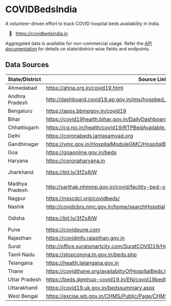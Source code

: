 # COVIDBedsIndia

A volunteer-driven effort to track COVID hospital beds availability in India.  
  
&nbsp;&nbsp;&nbsp;:link:&nbsp;&nbsp;&nbsp;https://covidbedsindia.in  
  
Aggregated data is available for non-commercial usage. Refer the [API documentation](https://documenter.getpostman.com/view/15598746/TzXzDH7k) for details on state/district-wise fields and endpoints.  

Data Sources
--

State/District | Source Link | Provider
------------ | ------------- | -------------
Ahmedabad | https://ahna.org.in/covid19.html | Government
Andhra Pradesh | http://dashboard.covid19.ap.gov.in/ims/hospbed_reports | Government
Bengaluru | https://apps.bbmpgov.in/covid19 | Government
Bihar | https://covid19health.bihar.gov.in/DailyDashboard/BedsOccupied | Government
Chhattisgarh | https://cg.nic.in/health/covid19/RTPBedAvailable.aspx | Government
Delhi | https://coronabeds.jantasamvad.org | Government
Gandhinagar | https://vmc.gov.in/HospitalModuleGMC/HospitalBedsDetails.aspx?tid=1 | Government
Goa | https://goaonline.gov.in/beds | Government
Haryana | https://coronaharyana.in | Government
Jharkhand | https://bit.ly/3fZs8jW | Independent Aggregator
Madhya Pradesh | http://sarthak.nhmmp.gov.in/covid/facility-bed-occupancy-details | Government
Nagpur | https://nsscdcl.org/covidbeds/ | Government
Nashik | http://covidcbrs.nmc.gov.in/home/searchHosptial | Government
Odisha | https://bit.ly/3fZs8jW | Independent Aggregator
Pune | https://covidpune.com | Government
Rajasthan | https://covidinfo.rajasthan.gov.in | Government
Surat | http://office.suratsmartcity.com/SuratCOVID19/Home/COVID19BedAvailabilityDetails | Government
Tamil Nadu | https://stopcorona.tn.gov.in/beds.php | Government
Telangana | https://health.telangana.gov.in | Government
Thane | https://covidthane.org/availabiltyOfHospitalBeds.html | Government
Uttar Pradesh | https://beds.dgmhup-covid19.in/EN/covid19bedtrack | Government
Uttarakhand | https://covid19.uk.gov.in/bedssummary.aspx | Government
West Bengal | https://excise.wb.gov.in/CHMS/Public/Page/CHMS_Public_Hospital_Bed_Availability.aspx | Government
